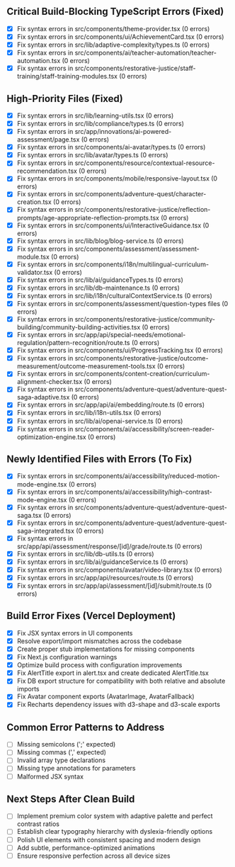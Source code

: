 ## Critical Build-Blocking TypeScript Errors (Fixed)
- [x] Fix syntax errors in src/components/theme-provider.tsx (0 errors)
- [x] Fix syntax errors in src/components/ui/AchievementCard.tsx (0 errors)
- [x] Fix syntax errors in src/lib/adaptive-complexity/types.ts (0 errors)
- [x] Fix syntax errors in src/components/ai/teacher-automation/teacher-automation.tsx (0 errors)
- [x] Fix syntax errors in src/components/restorative-justice/staff-training/staff-training-modules.tsx (0 errors)

## High-Priority Files (Fixed)
- [x] Fix syntax errors in src/lib/learning-utils.tsx (0 errors)
- [x] Fix syntax errors in src/lib/compliance/types.ts (0 errors)
- [x] Fix syntax errors in src/app/innovations/ai-powered-assessment/page.tsx (0 errors)
- [x] Fix syntax errors in src/components/ai-avatar/types.ts (0 errors)
- [x] Fix syntax errors in src/lib/avatar/types.ts (0 errors)
- [x] Fix syntax errors in src/components/resource/contextual-resource-recommendation.tsx (0 errors)
- [x] Fix syntax errors in src/components/mobile/responsive-layout.tsx (0 errors)
- [x] Fix syntax errors in src/components/adventure-quest/character-creation.tsx (0 errors)
- [x] Fix syntax errors in src/components/restorative-justice/reflection-prompts/age-appropriate-reflection-prompts.tsx (0 errors)
- [x] Fix syntax errors in src/components/ui/InteractiveGuidance.tsx (0 errors)
- [x] Fix syntax errors in src/lib/blog/blog-service.ts (0 errors)
- [x] Fix syntax errors in src/components/assessment/assessment-module.tsx (0 errors)
- [x] Fix syntax errors in src/components/i18n/multilingual-curriculum-validator.tsx (0 errors)
- [x] Fix syntax errors in src/lib/ai/guidanceTypes.ts (0 errors)
- [x] Fix syntax errors in src/lib/db-maintenance.ts (0 errors)
- [x] Fix syntax errors in src/lib/i18n/culturalContextService.ts (0 errors)
- [x] Fix syntax errors in src/components/assessment/question-types files (0 errors)
- [x] Fix syntax errors in src/components/restorative-justice/community-building/community-building-activities.tsx (0 errors)
- [x] Fix syntax errors in src/app/api/special-needs/emotional-regulation/pattern-recognition/route.ts (0 errors)
- [x] Fix syntax errors in src/components/ui/ProgressTracking.tsx (0 errors)
- [x] Fix syntax errors in src/components/restorative-justice/outcome-measurement/outcome-measurement-tools.tsx (0 errors)
- [x] Fix syntax errors in src/components/content-creation/curriculum-alignment-checker.tsx (0 errors)
- [x] Fix syntax errors in src/components/adventure-quest/adventure-quest-saga-adaptive.tsx (0 errors)
- [x] Fix syntax errors in src/app/api/ai/embedding/route.ts (0 errors)
- [x] Fix syntax errors in src/lib/i18n-utils.tsx (0 errors)
- [x] Fix syntax errors in src/lib/ai/openai-service.ts (0 errors)
- [x] Fix syntax errors in src/components/ai/accessibility/screen-reader-optimization-engine.tsx (0 errors)

## Newly Identified Files with Errors (To Fix)
- [x] Fix syntax errors in src/components/ai/accessibility/reduced-motion-mode-engine.tsx (0 errors)
- [x] Fix syntax errors in src/components/ai/accessibility/high-contrast-mode-engine.tsx (0 errors)
- [x] Fix syntax errors in src/components/adventure-quest/adventure-quest-saga.tsx (0 errors)
- [x] Fix syntax errors in src/components/adventure-quest/adventure-quest-saga-integrated.tsx (0 errors)
- [x] Fix syntax errors in src/app/api/assessment/response/[id]/grade/route.ts (0 errors)
- [x] Fix syntax errors in src/lib/db-utils.ts (0 errors)
- [x] Fix syntax errors in src/lib/ai/guidanceService.ts (0 errors)
- [x] Fix syntax errors in src/components/avatar/video-library.tsx (0 errors)
- [x] Fix syntax errors in src/app/api/resources/route.ts (0 errors)
- [x] Fix syntax errors in src/app/api/assessment/[id]/submit/route.ts (0 errors)

## Build Error Fixes (Vercel Deployment)
- [x] Fix JSX syntax errors in UI components
- [x] Resolve export/import mismatches across the codebase
- [x] Create proper stub implementations for missing components
- [x] Fix Next.js configuration warnings
- [x] Optimize build process with configuration improvements
- [x] Fix AlertTitle export in alert.tsx and create dedicated AlertTitle.tsx
- [x] Fix DB export structure for compatibility with both relative and absolute imports
- [x] Fix Avatar component exports (AvatarImage, AvatarFallback)
- [x] Fix Recharts dependency issues with d3-shape and d3-scale exports

## Common Error Patterns to Address
- [ ] Missing semicolons (';' expected)
- [ ] Missing commas (',' expected)
- [ ] Invalid array type declarations
- [ ] Missing type annotations for parameters
- [ ] Malformed JSX syntax

## Next Steps After Clean Build
- [ ] Implement premium color system with adaptive palette and perfect contrast ratios
- [ ] Establish clear typography hierarchy with dyslexia-friendly options
- [ ] Polish UI elements with consistent spacing and modern design
- [ ] Add subtle, performance-optimized animations
- [ ] Ensure responsive perfection across all device sizes

